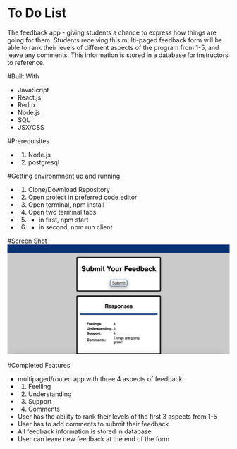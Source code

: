 # To Do List 
The feedback app - giving students a chance to express how things are going for them. Students receiving this multi-paged feedback form will be able to rank their levels of different aspects of the program from 1-5, and leave any comments. This information is stored in a database for instructors to reference. 

#Built With
- JavaScript
- React.js
- Redux 
- Node.js
- SQL 
- JSX/CSS

#Prerequisites
- 1) Node.js 
- 2) postgresql 

#Getting environmnent up and running 
- 1) Clone/Download Repository 
- 2) Open project in preferred code editor
- 3) Open terminal, npm install 
- 4) Open two terminal tabs:
- 5) - in first, npm start
- 6) - in second, npm run client

#Screen Shot
![screenshot](public/images/screenshot.png)

#Completed Features
- multipaged/routed app with three 4 aspects of feedback 
- 1) Feeliing
- 2) Understanding 
- 3) Support 
- 4) Comments 
- User has the ability to rank their levels of the first 3 aspects from 1-5
- User has to add comments to submit their feedback 
- All feedback information is stored in database 
- User can leave new feedback at the end of the form 